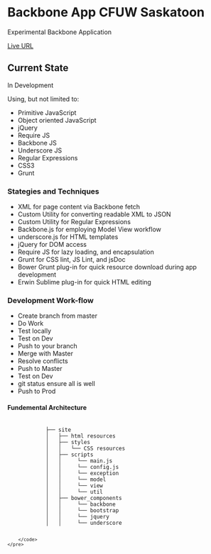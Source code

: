 <h1>Backbone App CFUW Saskatoon</h1> 
<p>Experimental Backbone Application</p>
<p><a href="http://www.cfuw-saskatoon.org/">Live URL</a></p>
<h2>Current State</h2>
<p>In Development</p>
<p>Using, but not limited to:</p>
<ul>
    <li>Primitive JavaScript</li>
    <li>Object oriented JavaScript</li>
    <li>jQuery</li>
    <li>Require JS</li>
    <li>Backbone JS</li>    
    <li>Underscore JS</li>    
    <li>Regular Expressions</li>    
    <li>CSS3</li>   
    <li>Grunt</li>
</ul>
<h3>Stategies and Techniques</h3>
<ul>
    <li>XML for page content via Backbone fetch</li>
    <li>Custom Utility for converting readable XML to JSON</li>
    <li>Custom Utility for Regular Expressions</li>
    <li>Backbone.js for employing Model View workflow</li>
    <li>underscore.js for HTML templates</li>
    <li>jQuery for DOM access</li>
    <li>Require JS for lazy loading, and encapsulation</li>
    <li>Grunt for CSS lint, JS Lint, and jsDoc</li>
    <li>Bower Grunt plug-in for quick resource download during app development</li>
    <li>Erwin Sublime plug-in for quick HTML editing</li>
</ul>
<h3>Development Work-flow</h3>
<ul>
    <li>Create branch from master</li>
    <li>Do Work</li>
    <li>Test locally</li>
    <li>Test on Dev</li>
    <li>Push to your branch</li>
    <li>Merge with Master</li>
    <li>Resolve conflicts</li>
    <li>Push to Master</li>
    <li>Test on Dev</li>
    <li>git status ensure all is well</li>
    <li>Push to Prod</li>
</ul>
</ul>
<h4>Fundemental Architecture</h4>
<div>
    <pre>
        <code>
            ├── site
            │   ├── html resources
            │   ├── styles
            │   │   └── CSS resources
            │   ├── scripts
            │   │     └── main.js
            │   │     └── config.js
            │   │     └── exception            
            │   │     └── model            
            │   │     └── view            
            │   │     └── util
            │   ├── bower_components            
            │   │     └── backbone
            │   │     └── bootstrap
            │   │     └── jquery
            │   │     └── underscore
            
        </code>
    </pre>
</div>


 

 
